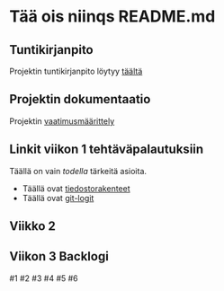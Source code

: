 # Tää ois niinqs README.md #

## Tuntikirjanpito ##

Projektin tuntikirjanpito löytyy [täältä](/dokumentaatio/tuntikirjanpito.md)

## Projektin dokumentaatio ##

Projektin [vaatimusmäärittely](/dokumentaatio/vaatimukset.md)

## Linkit viikon 1 tehtäväpalautuksiin ##

Täällä on vain *todella* tärkeitä asioita.

- Täällä ovat [tiedostorakenteet](laskarit/viikko1/komentorivi.txt)
- Täällä ovat [git-logit](laskarit/viikko1/gitlog.txt)

## Viikko 2 ##


## Viikon 3 Backlogi ##
<!-- issueTable -->
#1
#2
#3
#4
#5
#6
<!-- issueTable -->
